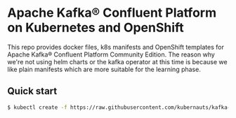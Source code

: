 # Apache Kafka® Confluent Platform on Kubernetes and OpenShift

This repo provides docker files, k8s manifests and OpenShift templates for Apache Kafka® Confluent Platform Community Edition. The reason why we're not using helm charts or the kafka operator at this time is because we like plain manifests which are more suitable for the learning phase.

## Quick start

```bash
$ kubectl create -f https://raw.githubusercontent.com/kubernauts/kafka-confluent-platform/master/k8s/streaming-ephemeral.yaml
```    

